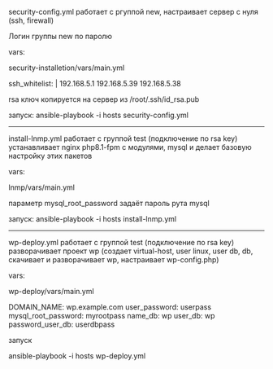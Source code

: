 security-config.yml работает с ргуппой new, настраивает сервер с нуля (ssh, firewall)

Логин группы new по паролю

vars:

security-installetion/vars/main.yml

ssh_whitelist: |
  192.168.5.1
  192.168.5.39
  192.168.5.38


rsa ключ копируется на сервер из /root/.ssh/id_rsa.pub

запуск:
ansible-playbook -i hosts security-config.yml

-------------------------------------------------------------------------------------------------------------

install-lnmp.yml работает с группой test (подключение по rsa key) устанавливает nginx php8.1-fpm с модулями, mysql  и делает базовую настройку этих пакетов

vars:

lnmp/vars/main.yml

параметр mysql_root_password задаёт пароль рута mysql

запуск:
ansible-playbook -i hosts install-lnmp.yml

-------------------------------------------------------------------------------------------------------------

wp-deploy.yml работает с группой test (подключение по rsa key) разворачивает проект wp (создает virtual-host, user linux, user db, db, скачивает и разворачивает wp, настраивает wp-config.php)

vars:

wp-deploy/vars/main.yml

DOMAIN_NAME: wp.example.com
user_password: userpass
mysql_root_password: myrootpass
name_db: wp
user_db: wp
password_user_db: userdbpass

запуск

ansible-playbook -i hosts wp-deploy.yml

